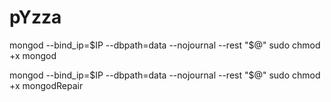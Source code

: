 # pYzza

mongod --bind_ip=$IP --dbpath=data --nojournal --rest "$@" sudo chmod +x mongod

mongod --bind_ip=$IP --dbpath=data --nojournal --rest "$@" sudo chmod +x mongodRepair
